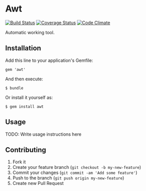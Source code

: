 # Awt

[![Build Status](https://travis-ci.org/i2bskn/awt.png)](https://travis-ci.org/i2bskn/awt)
[![Coverage Status](https://coveralls.io/repos/i2bskn/awt/badge.png)](https://coveralls.io/r/i2bskn/awt)
[![Code Climate](https://codeclimate.com/github/i2bskn/awt.png)](https://codeclimate.com/github/i2bskn/awt)

Automatic working tool.

## Installation

Add this line to your application's Gemfile:

    gem 'awt'

And then execute:

    $ bundle

Or install it yourself as:

    $ gem install awt

## Usage

TODO: Write usage instructions here

## Contributing

1. Fork it
2. Create your feature branch (`git checkout -b my-new-feature`)
3. Commit your changes (`git commit -am 'Add some feature'`)
4. Push to the branch (`git push origin my-new-feature`)
5. Create new Pull Request
